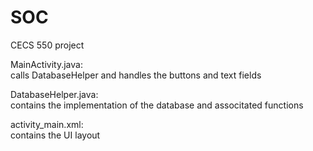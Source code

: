 # SOC
CECS 550 project

MainActivity.java:  
calls DatabaseHelper and handles the buttons and text fields

DatabaseHelper.java:  
contains the implementation of the database and associtated functions

activity_main.xml:  
contains the UI layout
